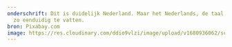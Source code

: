 ```yaml
---
onderschrift: Dit is duidelijk Nederland. Maar het Nederlands, de taal, is niet
  zo eenduidig te vatten.
bron: Pixabay.com
image: https://res.cloudinary.com/ddio9vlzi/image/upload/v1680936062/sciencegeek/posts/nederlands-kinderdijk-molens.jpg
---
```

